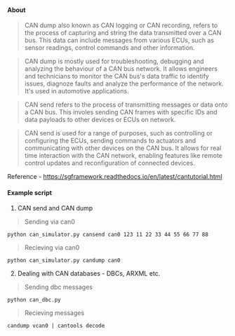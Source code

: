 #### About

> CAN dump also known as CAN logging or CAN recording, refers to the process of capturing and string the data transmitted over a CAN bus. This data can include messages from various ECUs, such as sensor readings, control commands and other information.

> CAN dump is mostly used for troubleshooting, debugging and analyzing the behaviour of a CAN bus network. It allows engineers and technicians to monitor the CAN bus's data traffic to identify issues, diagnoze faults and analyze the performance of the network. It's used in automotive applications.

> CAN send refers to the process of transmitting messages or data onto a CAN bus. This involes sending CAN frames with specific IDs and data payloads to other devices or ECUs on network.

> CAN send is used for a range of purposes, such as controlling or configuring the ECUs, sending commands to actuators and communicating with other devices on the CAN bus. It allows for real time interaction with the CAN network, enabling features like remote control updates and reconfiguration of connected devices.


Reference - https://sgframework.readthedocs.io/en/latest/cantutorial.html


#### Example script

1. CAN send and CAN dump

> Sending via can0

```python can_simulator.py cansend can0 123 11 22 33 44 55 66 77 88```

> Recieving via can0

```python can_simulator.py candump can0```

2. Dealing with CAN databases - DBCs, ARXML etc.

>  Sending dbc messages 

```python can_dbc.py```

> Recieving messages

```candump vcan0 | cantools decode```


